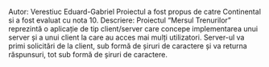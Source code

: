 Autor: Verestiuc Eduard-Gabriel
Proiectul a fost propus de catre Continental si a fost evaluat cu nota 10.
Descriere: Proiectul “Mersul Trenurilor” reprezintă o aplicație de tip client/server care concepe implementarea unui server și a unui client la care au acces mai mulți utilizatori.
Server-ul va primi solicitări de la client, sub formă de șiruri de caractere și va returna răspunsuri, tot sub formă de șiruri de caractere. 

